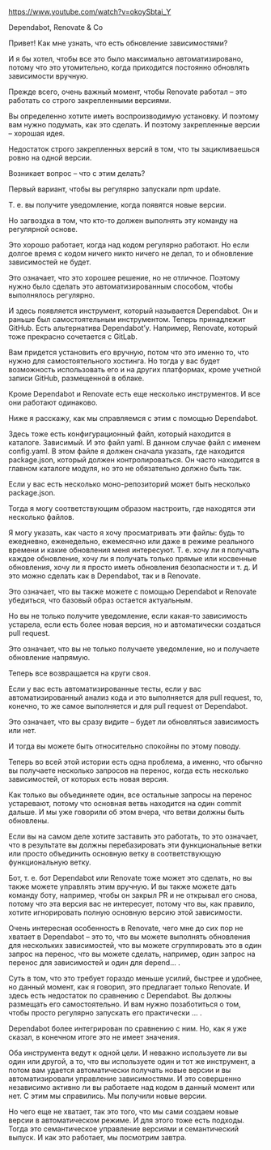 https://www.youtube.com/watch?v=okoySbtai_Y

Dependabot, Renovate & Co

Привет! Как мне узнать, что есть обновление зависимостями?

И я бы хотел, чтобы все это было максимально автоматизировано, потому что это утомительно, когда приходится постоянно обновлять зависимости вручную.

Прежде всего, очень важный момент, чтобы Renovate работал – это работать со строго закрепленными версиями.

Вы определенно хотите иметь воспроизводимую установку. И поэтому вам нужно подумать, как это сделать. И поэтому закрепленные версии – хорошая идея.

Недостаток строго закрепленных версий в том, что ты зацикливаешься ровно на одной версии.

Возникает вопрос – что с этим делать?

Первый вариант, чтобы вы регулярно запускали npm update.

Т. е. вы получите уведомление, когда появятся новые версии.

Но загвоздка в том, что кто-то должен выполнять эту команду на регулярной основе.

Это хорошо работает, когда над кодом регулярно работают. Но если долгое время с кодом ничего никто ничего не делал, то и обновление зависимостей не будет.

Это означает, что это хорошее решение, но не отличное. Поэтому нужно было сделать это автоматизированным способом, чтобы выполнялось регулярно.

И здесь появляется инструмент, который называется Dependabot. Он и раньше был самостоятельным инструментом. Теперь принадлежит GitHub.
Есть альтернатива Dependabot’у. Например, Renovate, который тоже прекрасно сочетается с GitLab.

Вам придется установить его вручную, потом что это именно то, что нужно для самостоятельного хостинга. Но тогда у вас будет возможность использовать его и на других платформах, кроме учетной записи GitHub, размещенной в облаке.

Кроме Dependabot и Renovate есть еще несколько инструментов. И все они работают одинаково.

Ниже я расскажу, как мы справляемся с этим с помощью Dependabot.

Здесь тоже есть конфигурационный файл, который находится в каталоге. Зависимый. И это файл yaml. В данном 
случае файл с именем config.yaml. В этом файле я должен сначала указать, где находится package.json, который должен контролироваться. 
Он часто находится в главном каталоге модуля, но это не обязательно должно быть так. 

Если у вас есть несколько моно-репозиторий может быть несколько package.json. 

Тогда я могу соответствующим образом настроить, где находятся эти несколько файлов.

Я могу указать, как часто я хочу просматривать эти файлы: будь то ежедневно, еженедельно, ежемесячно или даже в режиме реального времени и какие обновления меня интересуют. Т. е. хочу ли я получать каждое обновление, хочу ли я получать только прямые или косвенные обновления, хочу ли я просто иметь обновления безопасности и т. д. И это можно сделать как в Dependabot, так и в Renovate.

Это означает, что вы также можете с помощью Dependabot и Renovate убедиться, что базовый образ остается актуальным. 

Но вы не только получите уведомление, если какая-то зависимость устарела, если есть более новая версия, но и автоматически создаться pull request. 

Это означает, что вы не только получаете уведомление, но и получаете обновление напрямую.

Теперь все возвращается на круги своя. 

Если у вас есть автоматизированные тесты, если у вас автоматизированный анализ кода и это выполняется для 
pull request, то, конечно, то же самое выполняется и для pull request от Dependabot. 

Это означает, что вы сразу видите – будет ли обновляться зависимость или нет. 

И тогда вы можете быть относительно спокойны по этому поводу.

Теперь во всей этой истории есть одна проблема, а именно, что обычно вы получаете несколько запросов на перенос, когда есть несколько зависимостей, от которых есть новая версия.

Как только вы объединяете один, все остальные запросы на перенос устаревают, потому что основная ветвь находится на один commit дальше. 
И мы уже говорили об этом вчера, что ветви должны быть обновлены.

Если вы на самом деле хотите заставить это работать, то это означает, что в результате вы должны перебазировать эти функциональные ветки или просто объединить основную ветку в соответствующую функциональную ветку.

Бот, т. е. бот Dependabot или Renovate тоже может это сделать, но вы также можете управлять этим вручную. И вы также можете дать команду боту, например, чтобы он закрыл PR и не открывал его снова, потому что эта версия вас не интересует, потому что вы, как правило, хотите игнорировать полную основную версию этой зависимости.

Очень интересная особенность в Renovate, чего мне до сих пор не хватает в Dependabot – это то, что вы можете выполнять обновления для нескольких зависимостей, что вы можете сгруппировать это в один запрос на  перенос, что вы можете сделать, например, один запрос на перенос для зависимостей и один для depend… .

Суть в том, что это требует гораздо меньше усилий, быстрее и удобнее, но данный момент, как я говорил, это предлагает только Renovate.
И здесь есть недостаток по сравнению с Dependabot. Вы должны размещать его самостоятельно. И вам нужно позаботиться о том, чтобы просто регулярно запускать его практически … .

Dependabot более интегрирован по сравнению с ним. Но, как я уже сказал, в конечном итоге это не имеет 
значения.

Оба инструмента ведут к одной цели. И неважно используете ли вы один или другой, а то, что вы используете один и тот же инструмент, а потом вам удается автоматически получать новые версии и вы автоматизировали управление зависимостями. И это совершенно независимо активно ли вы работаете над кодом в данный момент или нет. С этим мы справились. Мы получили новые версии.

Но чего еще не хватает, так это того, что мы сами создаем новые версии в автоматическом режиме. И для этого тоже есть подходы. Тогда это семантическое управление версиями и семантический выпуск. И как это работает, мы посмотрим завтра. 